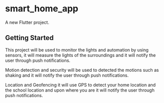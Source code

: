 # smart_home_app

A new Flutter project.

## Getting Started

This project will be used to monitor the lights and automation by using sensors, it will measure the lights of the surroundings and it will notify the user through push notifications.

Motion detection and security will be used to detected the motions such as shaking and it will notify the user through push notifications.

Location and Geofencing it will use GPS to detect your home location and the school location and upon where you are it will notify the user through push notifications.

 
 